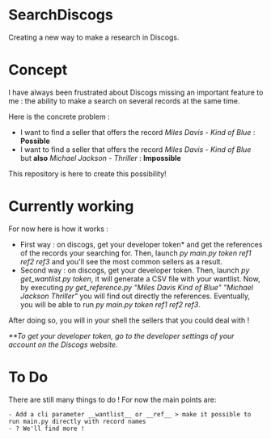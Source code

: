 # SearchDiscogs
Creating a new way to make a research in Discogs.

# Concept
I have always been frustrated about Discogs missing an important feature to me : the ability to make a search on several records at the same time.

Here is the concrete problem : 

* I want to find a seller that offers the record _Miles Davis - Kind of Blue_ : __Possible__
* I want to find a seller that offers the record _Miles Davis - Kind of Blue_ but __also__ _Michael Jackson - Thriller_ : __Impossible__

This repository is here to create this possibility!

# Currently working

For now here is how it works : 

* First way : on discogs,  get your developer token* and get the references of the records your searching for. Then, launch _py main.py token ref1 ref2 ref3_ and you'll see the most common sellers as a result.
* Second way : on discogs, get your developer token. Then, launch _py get_wantlist.py token_, it will generate a CSV file with your wantlist. Now, by executing _py get_reference.py "Miles Davis Kind of Blue" "Michael Jackson Thriller"_ you will find out directly the references. Eventually, you will be able to run  _py main.py token ref1 ref2 ref3_.

After doing so, you will in your shell the sellers that you could deal with ! 

_**To get your developer token, go to the developer settings of your account on the Discogs website._

# To Do

There are still many things to do ! 
For now the main points are:  

    - Add a cli parameter __wantlist__ or __ref__ > make it possible to run main.py directly with record names
    - ? We'll find more !





